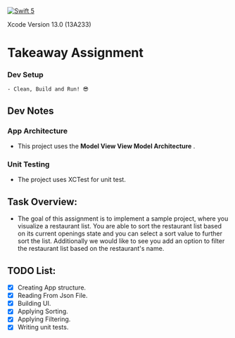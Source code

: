 [![Swift 5](https://img.shields.io/badge/Swift-5-green.svg?style=flat)](https://swift.org/)

Xcode Version 13.0 (13A233) 

# Takeaway Assignment

### Dev Setup
```
- Clean, Build and Run! 😎
```

## Dev Notes ##

### App Architecture
- This project uses the **Model View View Model Architecture** .

### Unit Testing
- The project uses XCTest for unit test.

## Task Overview:
- The goal of this assignment is to implement a sample project, where you visualize a restaurant list. You are able to sort the restaurant list based on its current openings state and you can select a sort value to further sort the list. Additionally we would like to see you add an option to filter the restaurant list based on the restaurant's name. 

## TODO List:
- [x] Creating App structure.
- [x] Reading From Json File.
- [x] Building UI.
- [x] Applying Sorting.
- [x] Applying Filtering.
- [x] Writing unit tests.
